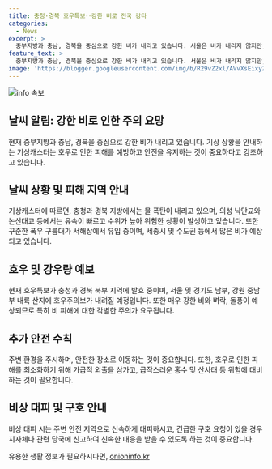 ```yaml
---
title: 충청·경북 호우특보‥강한 비로 전국 강타
categories:
  - News
excerpt: >
  중부지방과 충남, 경북을 중심으로 강한 비가 내리고 있습니다. 서울은 비가 내리지 않지만, 충청과 경북 지방으로는 호우가 내리고 있으며, 서해상에서 폭우 구름대가 유입 중입니다. 호우특보가 발효 중이며, 누적 강우량이 늘어나고 있습니다. 충청과 경북 북부에 120mm 이상, 서울과 경기 남부, 강원 중남부 내륙 산지에 100mm 이상의 비가 예상되고, 특히 낮 동안 강한 비와 벼락, 돌풍이 동반될 것으로 예상됩니다. precauciones.
feature_text: >
  중부지방과 충남, 경북을 중심으로 강한 비가 내리고 있습니다. 서울은 비가 내리지 않지만, 충청과 경북 지방으로는 호우가 내리고 있으며, 서해상에서 폭우 구름대가 유입 중입니다. 호우특보가 발효 중이며, 누적 강우량이 늘어나고 있습니다. 충청과 경북 북부에 120mm 이상, 서울과 경기 남부, 강원 중남부 내륙 산지에 100mm 이상의 비가 예상되고, 특히 낮 동안 강한 비와 벼락, 돌풍이 동반될 것으로 예상됩니다. precauciones.
image: 'https://blogger.googleusercontent.com/img/b/R29vZ2xl/AVvXsEixyZcFfHzMRdzZMjFBmAUKJYCLCGyLL1o632UiGVXcaFdKo_bkvkuCioo0uUKlGfBVcT3P84aROyZIXSBEx3Aw5nCQ3pTgDom1WDC4m8eifvWiAmWEEVb4x6G_l8C0QH225ldMjyaFvpxGEBGNO37VmDTDMHGhJPq73UglMfDca1-0aw/s1600/blogspot.png'
---
```


<p><img src="https://blogger.googleusercontent.com/img/b/R29vZ2xl/AVvXsEixyZcFfHzMRdzZMjFBmAUKJYCLCGyLL1o632UiGVXcaFdKo_bkvkuCioo0uUKlGfBVcT3P84aROyZIXSBEx3Aw5nCQ3pTgDom1WDC4m8eifvWiAmWEEVb4x6G_l8C0QH225ldMjyaFvpxGEBGNO37VmDTDMHGhJPq73UglMfDca1-0aw/s1600/blogspot.png" alt="info 속보" /></p>

<h2 data-ke-size="size26">날씨 알림: 강한 비로 인한 주의 요망</h2>

<p data-ke-size="size16">현재 중부지방과 충남, 경북을 중심으로 강한 비가 내리고 있습니다. 기상 상황을 안내하는 기상캐스터는 호우로 인한 피해를 예방하고 안전을 유지하는 것이 중요하다고 강조하고 있습니다.</p>

<h2 data-ke-size="size24">날씨 상황 및 피해 지역 안내</h2>

<p data-ke-size="size16">기상캐스터에 따르면, 충청과 경북 지방에서는 물 폭탄이 내리고 있으며, 의성 낙단교와 논산대교 등에서는 유속이 빠르고 수위가 높아 위험한 상황이 발생하고 있습니다. 또한 꾸준한 폭우 구름대가 서해상에서 유입 중이며, 세종시 및 수도권 등에서 많은 비가 예상되고 있습니다.</p>

<h2 data-ke-size="size24">호우 및 강우량 예보</h2>

<p data-ke-size="size16">현재 호우특보가 충청과 경북 북부 지역에 발효 중이며, 서울 및 경기도 남부, 강원 중남부 내륙 산지에 호우주의보가 내려질 예정입니다. 또한 매우 강한 비와 벼락, 돌풍이 예상되므로 특히 비 피해에 대한 각별한 주의가 요구됩니다.</p>

<h2 data-ke-size="size24">추가 안전 수칙</h2>

<p data-ke-size="size16">주변 환경을 주시하며, 안전한 장소로 이동하는 것이 중요합니다. 또한, 호우로 인한 피해를 최소화하기 위해 가급적 외출을 삼가고, 급작스러운 홍수 및 산사태 등 위험에 대비하는 것이 필요합니다.</p>

<h2 data-ke-size="size24">비상 대피 및 구호 안내</h2>

<p data-ke-size="size16">비상 대피 시는 주변 안전 지역으로 신속하게 대피하시고, 긴급한 구호 요청이 있을 경우 지자체나 관련 당국에 신고하여 신속한 대응을 받을 수 있도록 하는 것이 중요합니다.</p>
유용한 생활 정보가 필요하시다면, <a href="https://onioninfo.kr" rel="dofollow">onioninfo.kr</a>


